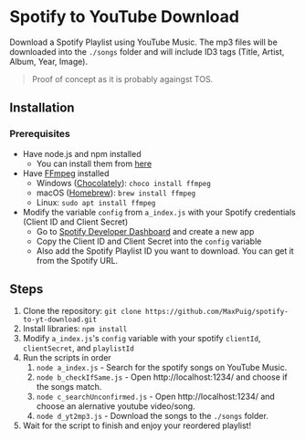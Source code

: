 # Spotify to YouTube Download
Download a Spotify Playlist using YouTube Music. The mp3 files will be downloaded into the `./songs` folder and will include ID3 tags (Title, Artist, Album, Year, Image).

> Proof of concept as it is probably againgst TOS.

## Installation
### Prerequisites
- Have node.js and npm installed
  - You can install them from [here](https://nodejs.org/en/download/)
- Have [FFmpeg](https://ffmpeg.org/download.html) installed
  - Windows ([Chocolately](https://chocolatey.org/install)): `choco install ffmpeg`
  - macOS ([Homebrew](https://brew.sh/)): `brew install ffmpeg`
  - Linux: `sudo apt install ffmpeg`
- Modify the variable `config` from `a_index.js` with your Spotify credentials (Client ID and Client Secret)
  - Go to [Spotify Developer Dashboard](https://developer.spotify.com/dashboard) and create a new app
  - Copy the Client ID and Client Secret into the `config` variable
  - Also add the Spotify Playlist ID you want to download. You can get it from the Spotify URL.


## Steps
1. Clone the repository: `git clone https://github.com/MaxPuig/spotify-to-yt-download.git`
2. Install libraries: `npm install`
3. Modify `a_index.js`'s `config` variable with your spotify `clientId`, `clientSecret`, and `playlistId`
4. Run the scripts in order
   1. `node a_index.js` - Search for the spotify songs on YouTube Music.
   2. `node b_checkIfSame.js` - Open http://localhost:1234/ and choose if the songs match.
   3. `node c_searchUnconfirmed.js` - Open http://localhost:1234/ and choose an alernative youtube video/song.
   4. `node d_yt2mp3.js` - Download the songs to the `./songs` folder.
5. Wait for the script to finish and enjoy your reordered playlist!